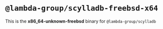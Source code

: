 # `@lambda-group/scylladb-freebsd-x64`

This is the **x86_64-unknown-freebsd** binary for `@lambda-group/scylladb`
